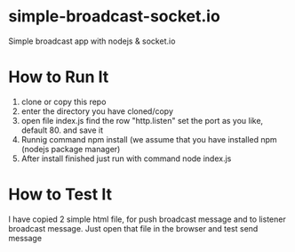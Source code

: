 # simple-broadcast-socket.io
Simple broadcast app with nodejs &amp; socket.io

# How to Run It
1. clone or copy this repo
3. enter the directory you have cloned/copy
4. open file index.js find the row "http.listen" set the port as you like, default 80. and save it
5. Runnig command npm install (we assume that you have installed npm (nodejs package manager)
6. After install finished just run with command node index.js

# How to Test It
I have copied 2 simple html file, for push broadcast message and to listener broadcast message.
Just open that file in the browser and test send message
